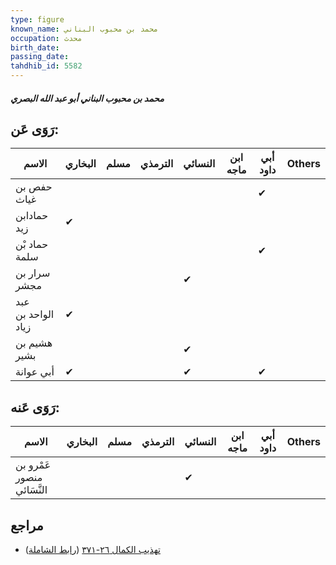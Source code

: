 ```yaml
---
type: figure
known_name: محمد بن محبوب البناني
occupation: محدث
birth_date:
passing_date:
tahdhib_id: 5582
---
```

##### محمد بن محبوب البناني أبو عبد الله البصري

## رَوَى عَن:
| الاسم              | البخاري | مسلم | الترمذي | النسائي | ابن ماجه | أبي داود | Others |
| ------------------ | ------- | ---- | ------- | ------- | -------- | -------- | ------ |
| حفص بن غياث        |         |      |         |         |          | ✔        |        |
| حمادابن زيد        | ✔       |      |         |         |          |          |        |
| حماد بْن سلمة      |         |      |         |         |          | ✔        |        |
| سرار بن مجشر       |         |      |         | ✔       |          |          |        |
| عبد الواحد بن زياد | ✔       |      |         |         |          |          |        |
| هشيم بن بشير       |         |      |         | ✔       |          |          |        |
| أبي عوانة          | ✔       |      |         | ✔       |          | ✔        |        |
## رَوَى عَنه:
| الاسم                      | البخاري | مسلم | الترمذي | النسائي | ابن ماجه | أبي داود | Others |
| -------------------------- | ------- | ---- | ------- | ------- | -------- | -------- | ------ |
| عَمْرو بن منصور النَّسَائي |         |      |         | ✔       |          |          |        |
## مراجع
- [تهذيب الكمال ٢٦-٣٧١](obsidian://open?vault=Tahdhib-al-Kamal&file=Figures/٥٥٨٢-محمد%20بن%20محبوب%20البناني%20أبو%20عبد%20الله%20البصري) ([رابط الشاملة](https://shamela.ws/book/3722/14119))